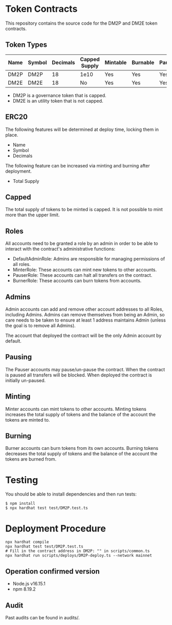 # Token Contracts

This repository contains the source code for the DM2P and DM2E token contracts.

## Token Types

| Name | Symbol | Decimals | Capped Supply | Mintable | Burnable | Pausable |
| --- | --- | --- | --- | --- | --- | --- |
| DM2P | DM2P | 18 | 1e10 | Yes | Yes | Yes |
| DM2E | DM2E | 18 | No | Yes | Yes | Yes |

 - DM2P is a governance token that is capped.
 - DM2E is an utility token that is not capped.

## ERC20
The following features will be determined at deploy time, locking them in place.

 - Name
 - Symbol
 - Decimals

The following feature can be increased via minting and burning after deployment.

 - Total Supply

## Capped
The total supply of tokens to be minted is capped.
It is not possible to mint more than the upper limit.

## Roles
All accounts need to be granted a role by an admin in order to be able to interact with the contract's administrative functions:

 - DefaultAdminRole: Admins are responsible for managing permissions of all roles.
 - MinterRole: These accounts can mint new tokens to other accounts.
 - PauserRole: These accounts can halt all transfers on the contract.
 - BurnerRole: These accounts can burn tokens from accounts.

## Admins

Admin accounts can add and remove other account addresses to all Roles, including Admins. Admins can remove themselves from being an Admin, so care needs to be taken to ensure at least 1 address maintains Admin (unless the goal is to remove all Admins).

The account that deployed the contract will be the only Admin account by default.

## Pausing
The Pauser accounts may pause/un-pause the contract. When the contract is paused all transfers will be blocked. When deployed the contract is initially un-paused.

## Minting
Minter accounts can mint tokens to other accounts. Minting tokens increases the total supply of tokens and the balance of the account the tokens are minted to.

## Burning
Burner accounts can burn tokens from its own accounts. Burning tokens decreases the total supply of tokens and the balance of the account the tokens are burned from.

# Testing
You should be able to install dependencies and then run tests:
```
$ npm install
$ npx hardhat test test/DM2P.test.ts
```

# Deployment Procedure
```
npx hardhat compile
npx hardhat test test/DM2P.test.ts
# Fill in the contract address in DM2P: "" in scripts/common.ts
npx hardhat run scripts/deploys/DM2P-deploy.ts --network mainnet
```

## Operation confirmed version
 - Node.js v16.15.1
 - npm 8.19.2

## Audit

Past audits can be found in audits/.

